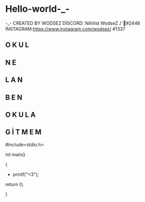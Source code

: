 # Hello-world-_-
-_-
CREATED BY WODSEZ 
DİSCORD: Nihilist WodseZ 𝅘𝅥𝅯`🌼#2446
İNSTAGRAM:https://www.instagram.com/wodsez/
#1337




O
K
U
L
-
N
E
-
L
A
N
-
B
E
N
-
O
K
U
L
A
-
G
İ
T
M
E
M
-
#include<stdio.h>

int main()

{
  - printf("<3");


return 0;
 
 }
